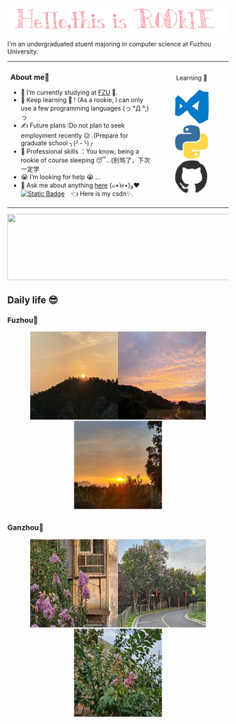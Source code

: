 <div align=center>
  <img src="https://github.com/R0OklE/pic/blob/main/image%20(2).png?raw=true" />
</div>
<br>
I'm an undergraduated stuent majoring in computer science at Fuzhou University.<br>
<table>
<tr>
<td width= "60%">

### About me👶  
- 🏫 I’m currently studying at [FZU](https://www.fzu.edu.cn/) 🐣.
- 🌱 Keep learning 💪 ! (As a rookie, I can only use a few programming languages (っ °Д °;)っ
- ✍ Future plans :Do not plan to seek employment recently 😥 .(Prepare for graduate school  ╮(╯-╰)╭
- 🛌 Professional skills ：You know, being a rookie of course sleeping 😴...(别骂了，下次一定学
- 😭 I’m looking for help 😭 ...
- 💬 Ask me about anything [here](https://github.com/R0OklE/R0OklE/issues) (๑•̀ㅂ•́)و❤<br>
 <a href="https://blog.csdn.net/m0_62667322?spm=1010.2135.3001.5421"><img alt="Static Badge" height="18" width="80" src="https://img.shields.io/badge/csdn-%E5%8D%9A%E5%AE%A2-blue?style=for-the-badge&labelColor=orange&color=grey"></a>&emsp;👈 Here is my csdn✨.



</td>
<td width= "30%">
<div align=center> 
Learning 📖<br>
<br>
<img align="center" height="80" width="80" src="https://github.com/R0OklE/pic/blob/main/1.webp"><br>
<img align="center" height="80" width="80" src="https://github.com/R0OklE/pic/blob/main/2.webp"><br>
<img align="center" height="80" width="80" src="https://github.com/R0OklE/pic/blob/main/3.webp">

<tr>
</table>

<img width="950" height="150"
src="https://camo.githubusercontent.com/e2fed45eeddf5c4e8af379d928f6c2da3617a343291af1763c6af7bab347e431/68747470733a2f2f63646e2e6a7364656c6976722e6e65742f67682f73756e3032323553554e2f73756e3032323553554e2f6173736574732f696d616765732f69636f6e2e706e67" /></div>

## Daily life 😎

  ### Fuzhou🌇
<div align=center>
<img height="200" width="200" src="https://github.com/R0OklE/pic/blob/main/IMG_0183.JPG"><img height="200" width="200" src="https://github.com/R0OklE/pic/blob/main/IMG_0262.JPG"><img height="200" width="200" src="https://github.com/R0OklE/pic/blob/main/IMG_0260.JPG">
</div>

 ## 
### Ganzhou🌼
<div align=center>
<img height="200" width="200" src="https://github.com/R0OklE/pic/blob/main/IMG_2739(20230830-211352).JPG"><img height="200" width="200" src="https://github.com/R0OklE/pic/blob/main/IMG_2740(20230830-211352).JPG"><img height="200" width="200" src="https://github.com/R0OklE/pic/blob/main/IMG_2782(20230906-120948).JPG">
</div>


<!--

```diff
- shabu 
+ text in green
! text in orange
# text in gray
@@ text in purple (and bold)@@
```

Here are some ideas to get you started:

- 🔭 I’m currently working on ...
- 🌱 I’m currently learning ...
- 👯 I’m looking to collaborate on ...
- 🤔 I’m looking for help with ...
- 💬 Ask me about ...
- 📫 How to reach me: ...
- 😄 Pronouns: ...
- ⚡ Fun fact: ...
-->
